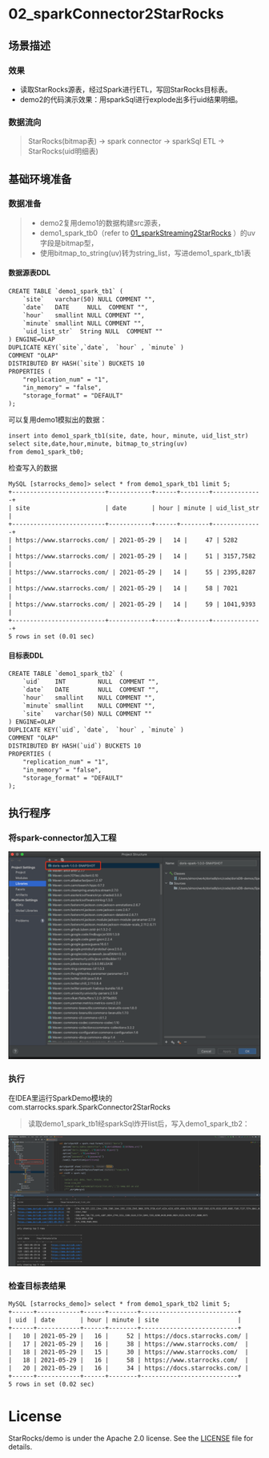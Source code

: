 # 02_sparkConnector2StarRocks

## 场景描述

### 效果
  - 读取StarRocks源表，经过Spark进行ETL，写回StarRocks目标表。
  - demo2的代码演示效果：用sparkSql进行explode出多行uid结果明细。

### 数据流向

> StarRocks(bitmap表) -> spark connector -> sparkSql ETL -> StarRocks(uid明细表)

## 基础环境准备

### 数据准备
> - demo2复用demo1的数据构建src源表，
> - demo1_spark_tb0（refer to  [01_sparkStreaming2StarRocks](./01_sparkStreaming2StarRocks.md)  ）的uv字段是bitmap型，
> - 使用bitmap_to_string(uv)转为string_list，写进demo1_spark_tb1表

#### 数据源表DDL

```
CREATE TABLE `demo1_spark_tb1` (
    `site`   varchar(50) NULL COMMENT "",
    `date`   DATE     NULL  COMMENT "",
    `hour`   smallint NULL COMMENT "",
    `minute` smallint NULL COMMENT "",
    `uid_list_str`  String NULL  COMMENT ""
) ENGINE=OLAP
DUPLICATE KEY(`site`,`date`,  `hour` , `minute` )
COMMENT "OLAP"
DISTRIBUTED BY HASH(`site`) BUCKETS 10
PROPERTIES (
    "replication_num" = "1",
    "in_memory" = "false",
    "storage_format" = "DEFAULT"
);
```

可以复用demo1模拟出的数据：

```
insert into demo1_spark_tb1(site, date, hour, minute, uid_list_str)
select site,date,hour,minute, bitmap_to_string(uv)
from demo1_spark_tb0;
```

检查写入的数据

```
MySQL [starrocks_demo]> select * from demo1_spark_tb1 limit 5;
+--------------------------+------------+------+--------+--------------+
| site                     | date       | hour | minute | uid_list_str |
+--------------------------+------------+------+--------+--------------+
| https://www.starrocks.com/ | 2021-05-29 |   14 |     47 | 5282         |
| https://www.starrocks.com/ | 2021-05-29 |   14 |     51 | 3157,7582    |
| https://www.starrocks.com/ | 2021-05-29 |   14 |     55 | 2395,8287    |
| https://www.starrocks.com/ | 2021-05-29 |   14 |     58 | 7021         |
| https://www.starrocks.com/ | 2021-05-29 |   14 |     59 | 1041,9393    |
+--------------------------+------------+------+--------+--------------+
5 rows in set (0.01 sec)
```

#### 目标表DDL

```
CREATE TABLE `demo1_spark_tb2` (
    `uid`    INT         NULL  COMMENT "",
    `date`   DATE        NULL  COMMENT "",
    `hour`   smallint    NULL COMMENT "",
    `minute` smallint    NULL COMMENT "",
    `site`   varchar(50) NULL COMMENT ""
) ENGINE=OLAP
DUPLICATE KEY(`uid`, `date`,  `hour` , `minute` )
COMMENT "OLAP"
DISTRIBUTED BY HASH(`uid`) BUCKETS 10
PROPERTIES (
    "replication_num" = "1",
    "in_memory" = "false",
    "storage_format" = "DEFAULT"
);
```

## 执行程序

### 将spark-connector加入工程
![02_spark_idea1](../imgs/02_spark_idea1.png)

### 执行

在IDEA里运行SparkDemo模块的com.starrocks.spark.SparkConnector2StarRocks

> 读取demo1_spark_tb1经sparkSql炸开list后，写入demo1_spark_tb2：

![02_spark_idea2](../imgs/02_spark_idea2.png)

### 检查目标表结果

```
MySQL [starrocks_demo]> select * from demo1_spark_tb2 limit 5;
+------+------------+------+--------+---------------------------+
| uid  | date       | hour | minute | site                      |
+------+------------+------+--------+---------------------------+
|   10 | 2021-05-29 |   16 |     52 | https://docs.starrocks.com/ |
|   17 | 2021-05-29 |   16 |     38 | https://www.starrocks.com/  |
|   18 | 2021-05-29 |   15 |     30 | https://www.starrocks.com/  |
|   18 | 2021-05-29 |   16 |     58 | https://www.starrocks.com/  |
|   20 | 2021-05-29 |   16 |     34 | https://docs.starrocks.com/ |
+------+------------+------+--------+---------------------------+
5 rows in set (0.02 sec)
```

# License

StarRocks/demo is under the Apache 2.0 license. See the [LICENSE](../LICENSE) file for details.
